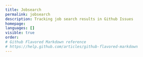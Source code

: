 ```yaml
---
title: Jobsearch
permalink: jobsearch
description: Tracking job search results in Github Issues
homepage: 
languages: []
visible: true
order: 
# Github Flavored Markdown reference
# https://help.github.com/articles/github-flavored-markdown
---
```



